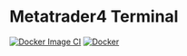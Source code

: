 # Metatrader4 Terminal
[![Docker Image CI](https://github.com/nguemechieu/mt4dockercontainer/actions/workflows/docker-image.yml/badge.svg)](https://github.com/nguemechieu/mt4dockercontainer/actions/workflows/docker-image.yml)
[![Docker](https://github.com/nguemechieu/mt4dockercontainer/actions/workflows/docker-publish.yml/badge.svg)](https://github.com/nguemechieu/mt4dockercontainer/actions/workflows/docker-publish.yml)
